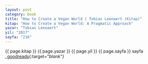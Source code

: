 ```yaml
---
layout: post
category: book
title: "How to Create a Vegan World | Tobias Leenaert (Kitap)"
kitap: "How to Create a Vegan World: A Pragmatic Approach"
yazar: "Tobias Leenaert"
yil: "2017"
sayfa: "216"
---
```




{{ page.kitap }}
{{ page.yazar }}
{{ page.yil }}
{{ page.sayfa }} sayfa
<span class="link1">_[goodreads](https://www.goodreads.com/book/show/35468340-how-to-create-a-vegan-world){:target="_blank"}_</span>
